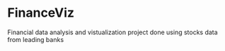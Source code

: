 # FinanceViz
Financial data analysis and vistualization project done using stocks data from leading banks
